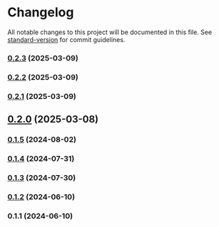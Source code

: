 # Changelog

All notable changes to this project will be documented in this file. See [standard-version](https://github.com/conventional-changelog/standard-version) for commit guidelines.

### [0.2.3](https://github.com/abraham-ukachi/ab-nextjs-theme/compare/v0.2.2...v0.2.3) (2025-03-09)

### [0.2.2](https://github.com/abraham-ukachi/ab-nextjs-theme/compare/v0.2.1...v0.2.2) (2025-03-09)

### [0.2.1](https://github.com/abraham-ukachi/ab-nextjs-theme/compare/v0.2.0...v0.2.1) (2025-03-09)

## [0.2.0](https://github.com/abraham-ukachi/ab-nextjs-theme/compare/v0.1.5...v0.2.0) (2025-03-08)

### [0.1.5](https://github.com/abraham-ukachi/ab-nextjs-theme/compare/v0.1.4...v0.1.5) (2024-08-02)

### [0.1.4](https://github.com/abraham-ukachi/ab-nextjs-theme/compare/v0.1.3...v0.1.4) (2024-07-31)

### [0.1.3](https://github.com/abraham-ukachi/ab-nextjs-theme/compare/v0.1.2...v0.1.3) (2024-07-30)

### [0.1.2](https://github.com/abraham-ukachi/ab-nextjs-theme/compare/v0.1.1...v0.1.2) (2024-06-10)

### 0.1.1 (2024-06-10)
